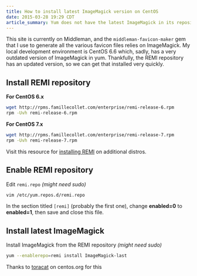 ```yaml
---
title: How to install latest ImageMagick version on CentOS
date: 2015-03-28 19:29 CDT
article_summary: Yum does not have the latest ImageMagick in its repository; thankfully, the REMI repository does.
---
```


This site is currently on Middleman, and the `middleman-favicon-maker` gem that I use to generate all the various favicon files relies on ImageMagick. My local development environment is CentOS 6.6 which, sadly, has a very outdated version of ImageMagick in yum. Thankfully, the REMI repository has an updated version, so we can get that installed very quickly.

## Install REMI repository

**For CentOS 6.x**

```bash
wget http://rpms.famillecollet.com/enterprise/remi-release-6.rpm
rpm -Uvh remi-release-6.rpm
```

**For CentOS 7.x**

```bash
wget http://rpms.famillecollet.com/enterprise/remi-release-7.rpm
rpm -Uvh remi-release-7.rpm
```

Visit this resource for [installing REMI](http://www.unixmen.com/install-remi-repository-rhel-centos-scientific-linux-76-x5-x-fedora-201918/) on additional distros.

## Enable REMI repository

Edit `remi.repo` *(might need sudo)*

```bash
vim /etc/yum.repos.d/remi.repo
```

In the section titled `[remi]` (probably the first one), change **enabled=0** to **enabled=1**, then save and close this file.

## Install latest ImageMagick

Install ImageMagick from the REMI repository *(might need sudo)*

```bash
yum --enablerepo=remi install ImageMagick-last
```

Thanks to [toracat](https://www.centos.org/forums/viewtopic.php?t=6490#p30311) on centos.org for this
